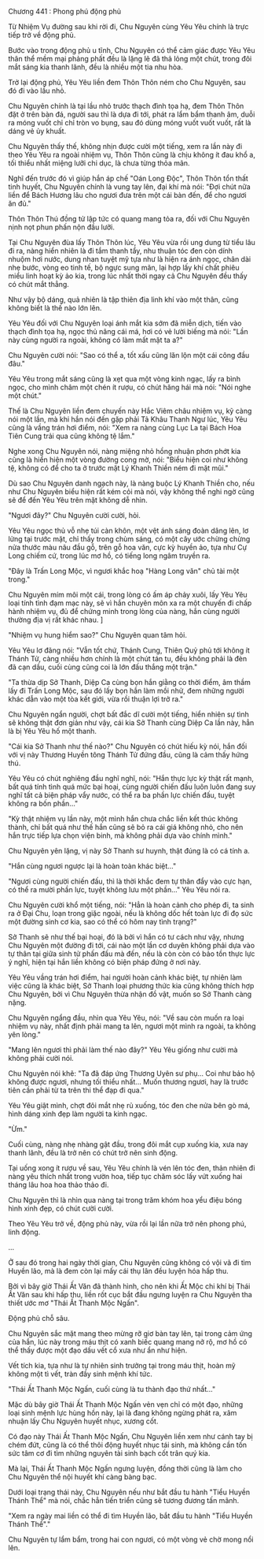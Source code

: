 




Chương 441 : Phong phú động phủ


Từ Nhiệm Vụ đường sau khi rời đi, Chu Nguyên cùng Yêu Yêu chính là trực tiếp trở về động phủ.

Bước vào trong động phủ u tĩnh, Chu Nguyên có thể cảm giác được Yêu Yêu thân thể mềm mại phảng phất đều là lặng lẽ đã thả lỏng một chút, trong đôi mắt sáng kia thanh lãnh, đều là nhiều một tia nhu hòa.

Trở lại động phủ, Yêu Yêu liền đem Thôn Thôn ném cho Chu Nguyên, sau đó đi vào lầu nhỏ.

Chu Nguyên chính là tại lầu nhỏ trước thạch đình tọa hạ, đem Thôn Thôn đặt ở trên bàn đá, người sau thì là dựa đi tới, phát ra lẩm bẩm thanh âm, duỗi ra móng vuốt chỉ chỉ tròn vo bụng, sau đó dùng móng vuốt vuốt vuốt, rất là dáng vẻ ủy khuất.

Chu Nguyên thấy thế, không nhịn được cười một tiếng, xem ra lần này đi theo Yêu Yêu ra ngoài nhiệm vụ, Thôn Thôn cũng là chịu không ít đau khổ a, tối thiểu nhất miệng lưỡi chi dục, là chưa từng thỏa mãn.

Nghĩ đến trước đó vì giúp hắn áp chế "Oán Long Độc", Thôn Thôn tổn thất tinh huyết, Chu Nguyên chính là vung tay lên, đại khí mà nói: "Đợi chút nữa liền để Bách Hương lâu cho ngươi đưa trên một cái bàn đến, để cho ngươi ăn đủ."

Thôn Thôn Thú đồng tử lập tức có quang mang tỏa ra, đối với Chu Nguyên nịnh nọt phun phấn nộn đầu lưỡi.

Tại Chu Nguyên đùa lấy Thôn Thôn lúc, Yêu Yêu vừa rồi ung dung từ tiểu lâu đi ra, nàng hiển nhiên là đi tắm thanh tẩy, nhu thuận tóc đen còn dính nhuộm hơi nước, dung nhan tuyệt mỹ tựa như là hiện ra ánh ngọc, chân dài nhẹ bước, vòng eo tinh tế, bộ ngực sung mãn, lại hợp lấy khí chất phiêu miểu linh hoạt kỳ ảo kia, trong lúc nhất thời ngay cả Chu Nguyên đều thấy có chút mắt thẳng.

Như vậy bộ dáng, quả nhiên là tập thiên địa linh khí vào một thân, cũng không biết là thế nào lớn lên.

Yêu Yêu đối với Chu Nguyên loại ánh mắt kia sớm đã miễn dịch, tiến vào thạch đình tọa hạ, ngọc thủ nâng cái má, hơi có vẻ lười biếng mà nói: "Lần này cùng người ra ngoài, không có làm mất mặt ta a?"

Chu Nguyên cười nói: "Sao có thể a, tốt xấu cũng lăn lộn một cái công đầu đâu."

Yêu Yêu trong mắt sáng cũng là xẹt qua một vòng kinh ngạc, lấy ra bình ngọc, cho mình châm một chén ít rượu, có chút hăng hái mà nói: "Nói nghe một chút."

Thế là Chu Nguyên liền đem chuyến này Hắc Viêm châu nhiệm vụ, kỹ càng nói một lần, mà khi hắn nói đến gặp phải Tả Khâu Thanh Ngư lúc, Yêu Yêu cũng là vầng trán hơi điểm, nói: "Xem ra nàng cùng Lục La tại Bách Hoa Tiên Cung trải qua cũng không tệ lắm."

Nghe xong Chu Nguyên nói, nàng miệng nhỏ hồng nhuận phơn phớt kia cũng là hiển hiện một vòng đường cong mờ, nói: "Biểu hiện coi như không tệ, không có để cho ta ở trước mặt Lý Khanh Thiền ném đi mặt mũi."

Dù sao Chu Nguyên danh ngạch này, là nàng buộc Lý Khanh Thiền cho, nếu như Chu Nguyên biểu hiện rất kém cỏi mà nói, vậy không thể nghi ngờ cũng sẽ để đến Yêu Yêu trên mặt không dễ nhìn.

"Ngươi đây?" Chu Nguyên cười cười, hỏi.

Yêu Yêu ngọc thủ vỗ nhẹ túi càn khôn, một vệt ánh sáng đoàn dâng lên, lơ lửng tại trước mặt, chỉ thấy trong chùm sáng, có một cây ước chừng chừng nửa thước màu nâu đầu gỗ, trên gỗ hoa văn, cực kỳ huyền ảo, tựa như Cự Long chiếm cứ, trong lúc mơ hồ, có tiếng long ngâm truyền ra.

"Đây là Trấn Long Mộc, vì ngươi khắc hoạ "Hàng Long văn" chủ tài một trong."

Chu Nguyên mím môi một cái, trong lòng có ấm áp chảy xuôi, lấy Yêu Yêu loại tính tình đạm mạc này, sẽ vì hắn chuyên môn xa ra một chuyến đi chấp hành nhiệm vụ, đủ để chứng minh trong lòng của nàng, hắn cùng người thường địa vị rất khác nhau. ]

"Nhiệm vụ hung hiểm sao?" Chu Nguyên quan tâm hỏi.

Yêu Yêu lơ đãng nói: "Vẫn tốt chứ, Thánh Cung, Thiên Quỷ phủ tới không ít Thánh Tử, càng nhiều hơn chính là một chút tán tu, đều không phải là đèn đã cạn dầu, cuối cùng cũng coi là lớn đấu thắng một trận."

"Ta thừa dịp Sở Thanh, Diệp Ca cùng bọn hắn giằng co thời điểm, âm thầm lấy đi Trấn Long Mộc, sau đó lấy bọn hắn làm mồi nhử, đem những người khác dẫn vào một tòa kết giới, vừa rồi thuận lợi trở ra."

Chu Nguyên ngẩn người, chợt bất đắc dĩ cười một tiếng, hiển nhiên sự tình sẽ không thật đơn giản như vậy, cái kia Sở Thanh cùng Diệp Ca lần này, hẳn là bị Yêu Yêu hố một thanh.

"Cái kia Sở Thanh như thế nào?" Chu Nguyên có chút hiếu kỳ nói, hắn đối với vị này Thương Huyền tông Thánh Tử đứng đầu, cũng là cảm thấy hứng thú.

Yêu Yêu có chút nghiêng đầu nghĩ nghĩ, nói: "Hắn thực lực kỳ thật rất mạnh, bất quá tính tình quá mức bại hoại, cùng người chiến đấu luôn luôn đang suy nghĩ tất cả biện pháp vẩy nước, có thể ra ba phần lực chiến đấu, tuyệt không ra bốn phần..."

"Kỳ thật nhiệm vụ lần này, một mình hắn chưa chắc liền kết thúc không thành, chỉ bất quá như thế hắn cũng sẽ bỏ ra cái giá không nhỏ, cho nên hắn trực tiếp lựa chọn viện binh, mà không phải dựa vào chính mình."

Chu Nguyên yên lặng, vị này Sở Thanh sư huynh, thật đúng là có cá tính a.

"Hắn cùng ngươi ngược lại là hoàn toàn khác biệt..."

"Ngươi cùng người chiến đấu, thì là thời khắc đem tự thân đẩy vào cực hạn, có thể ra mười phần lực, tuyệt không lưu một phần..." Yêu Yêu nói ra.

Chu Nguyên cười khổ một tiếng, nói: "Hẳn là hoàn cảnh cho phép đi, ta sinh ra ở Đại Chu, loạn trong giặc ngoài, nếu là không dốc hết toàn lực đi đọ sức một đường sinh cơ kia, sao có thể có hôm nay tình trạng?"

Sở Thanh sẽ như thế bại hoại, đó là bởi vì hắn có tư cách như vậy, nhưng Chu Nguyên một đường đi tới, cái nào một lần cơ duyên không phải dựa vào tự thân tại giữa sinh tử phấn đấu mà đến, nếu là còn còn có bảo tồn thực lực ý nghĩ, hiện tại hắn liền không có biện pháp đứng ở nơi này.

Yêu Yêu vầng trán hơi điểm, hai người hoàn cảnh khác biệt, tự nhiên làm việc cũng là khác biệt, Sở Thanh loại phương thức kia cũng không thích hợp Chu Nguyên, bởi vì Chu Nguyên thừa nhận đồ vật, muốn so Sở Thanh càng nặng.

Chu Nguyên ngẩng đầu, nhìn qua Yêu Yêu, nói: "Về sau còn muốn ra loại nhiệm vụ này, nhất định phải mang ta lên, ngươi một mình ra ngoài, ta không yên lòng."

"Mang lên ngươi thì phải làm thế nào đây?" Yêu Yêu giống như cười mà không phải cười nói.

Chu Nguyên nói khẽ: "Ta đã đáp ứng Thương Uyên sư phụ... Coi như bảo hộ không được ngươi, nhưng tối thiểu nhất... Muốn thương ngươi, hay là trước tiên cần phải từ ta trên thi thể đạp đi qua."

Yêu Yêu giật mình, chợt đôi mắt nhẹ rủ xuống, tóc đen che nửa bên gò má, hình dáng xinh đẹp làm người ta kinh ngạc.

"Ừm."

Cuối cùng, nàng nhẹ nhàng gật đầu, trong đôi mắt cụp xuống kia, xưa nay thanh lãnh, đều là trở nên có chút trở nên sinh động.

Tại uống xong ít rượu về sau, Yêu Yêu chính là vén lên tóc đen, thản nhiên đi nàng yêu thích nhất trong vườn hoa, tiếp tục chăm sóc lấy vứt xuống hai tháng lâu hoa hoa thảo thảo đi.

Chu Nguyên thì là nhìn qua nàng tại trong trăm khóm hoa yểu điệu bóng hình xinh đẹp, có chút cười cười.

Theo Yêu Yêu trở về, động phủ này, vừa rồi lại lần nữa trở nên phong phú, linh động.

...

Ở sau đó trong hai ngày thời gian, Chu Nguyên cũng không có vội vã đi tìm Huyền lão, mà là đem còn lại mấy cái thụ lân đều luyện hóa hấp thu.

Bởi vì bây giờ Thái Ất Văn đã thành hình, cho nên khi Ất Mộc chi khí bị Thái Ất Văn sau khi hấp thu, liền rốt cục bắt đầu ngưng luyện ra Chu Nguyên tha thiết ước mơ "Thái Ất Thanh Mộc Ngấn".

Động phủ chỗ sâu.

Chu Nguyên sắc mặt mang theo mừng rỡ giơ bàn tay lên, tại trong cảm ứng của hắn, lúc này trong máu thịt có xanh biếc quang mang nở rộ, mơ hồ có thể thấy được một đạo dấu vết cổ xưa như ẩn như hiện.

Vết tích kia, tựa như là tự nhiên sinh trưởng tại trong máu thịt, hoàn mỹ không một tì vết, tràn đầy sinh mệnh khí tức.

"Thái Ất Thanh Mộc Ngấn, cuối cùng là tu thành đạo thứ nhất..."

Mặc dù bây giờ Thái Ất Thanh Mộc Ngấn vẻn vẹn chỉ có một đạo, những loại sinh mệnh lực hùng hồn này, lại là đang không ngừng phát ra, xâm nhuận lấy Chu Nguyên huyết nhục, xương cốt.

Có đạo này Thái Ất Thanh Mộc Ngấn, Chu Nguyên liền xem như cánh tay bị chém đứt, cũng là có thể thôi động huyết nhục tái sinh, mà không cần tốn sức tâm cơ đi tìm những nguyên tài sinh bạch cốt trân quý kia.

Mà lại, Thái Ất Thanh Mộc Ngấn ngưng luyện, đồng thời cũng là làm cho Chu Nguyên thể nội huyết khí càng bàng bạc.

Dưới loại trạng thái này, Chu Nguyên nếu như bắt đầu tu hành "Tiểu Huyền Thánh Thể" mà nói, chắc hẳn tiến triển cũng sẽ tương đương tấn mãnh.

"Xem ra ngày mai liền có thể đi tìm Huyền lão, bắt đầu tu hành "Tiểu Huyền Thánh Thể"."

Chu Nguyên tự lẩm bẩm, trong hai con ngươi, có một vòng vẻ chờ mong nổi lên.




